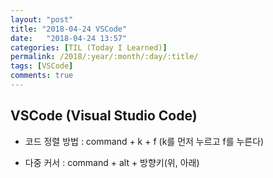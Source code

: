 ```yaml
---
layout: "post"
title: "2018-04-24 VSCode"
date:   "2018-04-24 13:57"
categories: [TIL (Today I Learned)]
permalink: /2018/:year/:month/:day/:title/
tags: [VSCode]
comments: true
---
```


## VSCode (Visual Studio Code)  

- 코드 정렬 방법 : command + k  + f (k를 먼저 누르고 f를 누른다) 

- 다중 커서 : command + alt + 방향키(위, 아래)  
